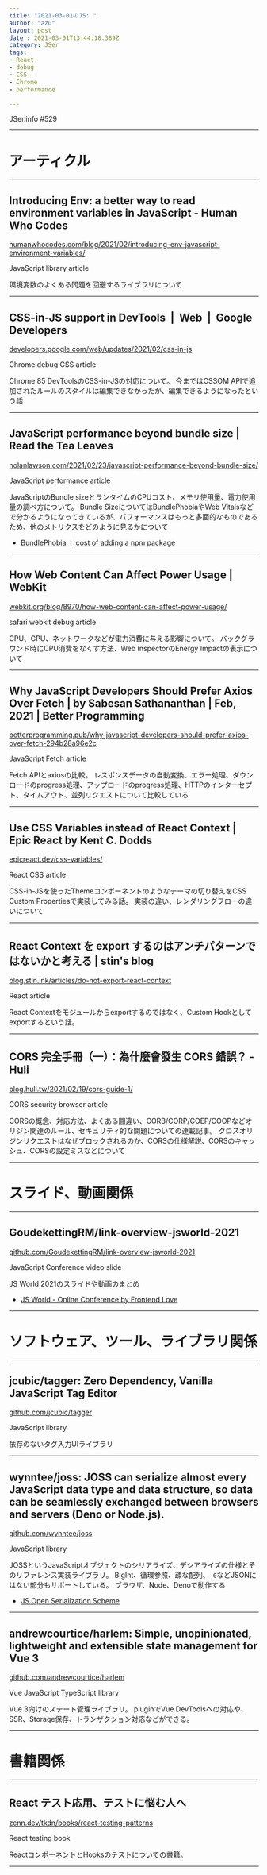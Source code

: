 ```yaml
---
title: "2021-03-01のJS: "
author: "azu"
layout: post
date : 2021-03-01T13:44:18.389Z
category: JSer
tags:
- React
- debug
- CSS
- Chrome
- performance

---
```


JSer.info #529

----

<h1 class="site-genre">アーティクル</h1>

----

## Introducing Env: a better way to read environment variables in JavaScript - Human Who Codes
[humanwhocodes.com/blog/2021/02/introducing-env-javascript-environment-variables/](https://humanwhocodes.com/blog/2021/02/introducing-env-javascript-environment-variables/ "Introducing Env: a better way to read environment variables in JavaScript - Human Who Codes")
<p class="jser-tags jser-tag-icon"><span class="jser-tag">JavaScript</span> <span class="jser-tag">library</span> <span class="jser-tag">article</span></p>

環境変数のよくある問題を回避するライブラリについて


----

## CSS-in-JS support in DevTools  |  Web  |  Google Developers
[developers.google.com/web/updates/2021/02/css-in-js](https://developers.google.com/web/updates/2021/02/css-in-js "CSS-in-JS support in DevTools  |  Web  |  Google Developers")
<p class="jser-tags jser-tag-icon"><span class="jser-tag">Chrome</span> <span class="jser-tag">debug</span> <span class="jser-tag">CSS</span> <span class="jser-tag">article</span></p>

Chrome 85 DevToolsのCSS-in-JSの対応について。
今まではCSSOM APIで追加されたルールのスタイルは編集できなかったが、編集できるようになったという話


----

## JavaScript performance beyond bundle size | Read the Tea Leaves
[nolanlawson.com/2021/02/23/javascript-performance-beyond-bundle-size/](https://nolanlawson.com/2021/02/23/javascript-performance-beyond-bundle-size/ "JavaScript performance beyond bundle size | Read the Tea Leaves")
<p class="jser-tags jser-tag-icon"><span class="jser-tag">JavaScript</span> <span class="jser-tag">performance</span> <span class="jser-tag">article</span></p>

JavaScriptのBundle sizeとランタイムのCPUコスト、メモリ使用量、電力使用量の調べ方について。
Bundle SizeについてはBundlePhobiaやWeb Vitalsなどで分かるようになってきているが、パフォーマンスはもっと多面的なものであるため、他のメトリクスをどのように見るかについて

- [BundlePhobia ❘ cost of adding a npm package](https://bundlephobia.com/ "BundlePhobia ❘ cost of adding a npm package")

----

## How Web Content Can Affect Power Usage | WebKit
[webkit.org/blog/8970/how-web-content-can-affect-power-usage/](https://webkit.org/blog/8970/how-web-content-can-affect-power-usage/ "How Web Content Can Affect Power Usage | WebKit")
<p class="jser-tags jser-tag-icon"><span class="jser-tag">safari</span> <span class="jser-tag">webkit</span> <span class="jser-tag">debug</span> <span class="jser-tag">article</span></p>

CPU、GPU、ネットワークなどが電力消費に与える影響について。
バックグラウンド時にCPU消費をなくす方法、Web InspectorのEnergy Impactの表示について


----

## Why JavaScript Developers Should Prefer Axios Over Fetch | by Sabesan Sathananthan | Feb, 2021 | Better Programming
[betterprogramming.pub/why-javascript-developers-should-prefer-axios-over-fetch-294b28a96e2c](https://betterprogramming.pub/why-javascript-developers-should-prefer-axios-over-fetch-294b28a96e2c "Why JavaScript Developers Should Prefer Axios Over Fetch | by Sabesan Sathananthan | Feb, 2021 | Better Programming")
<p class="jser-tags jser-tag-icon"><span class="jser-tag">JavaScript</span> <span class="jser-tag">Fetch</span> <span class="jser-tag">article</span></p>

Fetch APIとaxiosの比較。
レスポンスデータの自動変換、エラー処理、ダウンロードのprogress処理、アップロードのprogress処理、HTTPのインターセプト、タイムアウト、並列リクエストについて比較している


----

## Use CSS Variables instead of React Context | Epic React by Kent C. Dodds
[epicreact.dev/css-variables/](https://epicreact.dev/css-variables/ "Use CSS Variables instead of React Context | Epic React by Kent C. Dodds")
<p class="jser-tags jser-tag-icon"><span class="jser-tag">React</span> <span class="jser-tag">CSS</span> <span class="jser-tag">article</span></p>

CSS-in-JSを使ったThemeコンポーネントのようなテーマの切り替えをCSS Custom Propertiesで実装してみる話。
実装の違い、レンダリングフローの違いについて


----

## React Context を export するのはアンチパターンではないかと考える | stin&#039;s blog
[blog.stin.ink/articles/do-not-export-react-context](https://blog.stin.ink/articles/do-not-export-react-context "React Context を export するのはアンチパターンではないかと考える | stin&#039;s blog")
<p class="jser-tags jser-tag-icon"><span class="jser-tag">React</span> <span class="jser-tag">article</span></p>

React Contextをモジュールからexportするのではなく、Custom Hookとしてexportするという話。


----

## CORS 完全手冊（一）：為什麼會發生 CORS 錯誤？ - Huli
[blog.huli.tw/2021/02/19/cors-guide-1/](https://blog.huli.tw/2021/02/19/cors-guide-1/ "CORS 完全手冊（一）：為什麼會發生 CORS 錯誤？ - Huli")
<p class="jser-tags jser-tag-icon"><span class="jser-tag">CORS</span> <span class="jser-tag">security</span> <span class="jser-tag">browser</span> <span class="jser-tag">article</span></p>

CORSの概念、対応方法、よくある間違い、CORB/CORP/COEP/COOPなどオリジン関連のルール、セキュリティ的な問題についての連載記事。
クロスオリジンリクエストはなぜブロックされるのか、CORSの仕様解説、CORSのキャッシュ、CORSの設定ミスなどについて


----
<h1 class="site-genre">スライド、動画関係</h1>

----

## GoudekettingRM/link-overview-jsworld-2021
[github.com/GoudekettingRM/link-overview-jsworld-2021](https://github.com/GoudekettingRM/link-overview-jsworld-2021 "GoudekettingRM/link-overview-jsworld-2021")
<p class="jser-tags jser-tag-icon"><span class="jser-tag">JavaScript</span> <span class="jser-tag">Conference</span> <span class="jser-tag">video</span> <span class="jser-tag">slide</span></p>

JS World 2021のスライドや動画のまとめ

- [JS World - Online Conference by Frontend Love](https://frontenddeveloperlove.com/ "JS World - Online Conference by Frontend Love")

----
<h1 class="site-genre">ソフトウェア、ツール、ライブラリ関係</h1>

----

## jcubic/tagger: Zero Dependency, Vanilla JavaScript Tag Editor
[github.com/jcubic/tagger](https://github.com/jcubic/tagger "jcubic/tagger: Zero Dependency, Vanilla JavaScript Tag Editor")
<p class="jser-tags jser-tag-icon"><span class="jser-tag">JavaScript</span> <span class="jser-tag">library</span></p>

依存のないタグ入力UIライブラリ


----

## wynntee/joss: JOSS can serialize almost every JavaScript data type and data structure, so data can be seamlessly exchanged between browsers and servers (Deno or Node.js).
[github.com/wynntee/joss](https://github.com/wynntee/joss "wynntee/joss: JOSS can serialize almost every JavaScript data type and data structure, so data can be seamlessly exchanged between browsers and servers (Deno or Node.js).")
<p class="jser-tags jser-tag-icon"><span class="jser-tag">JavaScript</span> <span class="jser-tag">library</span></p>

JOSSというJavaScriptオブジェクトのシリアライズ、デシアライズの仕様とそのリファレンス実装ライブラリ。
BigInt、循環参照、疎な配列、`-0`などJSONにはない部分もサポートしている。
ブラウザ、Node、Denoで動作する

- [JS Open Serialization Scheme](https://www.wynntee.com/projects/serialization/specification/index.html "JS Open Serialization Scheme")

----

## andrewcourtice/harlem: Simple, unopinionated, lightweight and extensible state management for Vue 3
[github.com/andrewcourtice/harlem](https://github.com/andrewcourtice/harlem "andrewcourtice/harlem: Simple, unopinionated, lightweight and extensible state management for Vue 3")
<p class="jser-tags jser-tag-icon"><span class="jser-tag">Vue</span> <span class="jser-tag">JavaScript</span> <span class="jser-tag">TypeScript</span> <span class="jser-tag">library</span></p>

Vue 3向けのステート管理ライブラリ。
pluginでVue DevToolsへの対応や、SSR、Storage保存、トランザクション対応などができる。


----
<h1 class="site-genre">書籍関係</h1>

----

## React テスト応用、テストに悩む人へ
[zenn.dev/tkdn/books/react-testing-patterns](https://zenn.dev/tkdn/books/react-testing-patterns "React テスト応用、テストに悩む人へ")
<p class="jser-tags jser-tag-icon"><span class="jser-tag">React</span> <span class="jser-tag">testing</span> <span class="jser-tag">book</span></p>

ReactコンポーネントとHooksのテストについての書籍。


----
